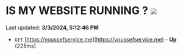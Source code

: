 # IS MY WEBSITE RUNNING ? [![](https://img.shields.io/static/v1?label=Sponsor&message=%E2%9D%A4&logo=GitHub&color=%23fe8e86)](https://github.com/sponsors/<username>)

Last updated: **3/3/2024, 5:12:46 PM**

- `GET` [https://youssefservice.me](https://youssefservice.me) - **Up** (225ms)
